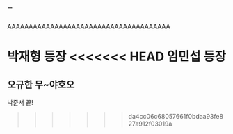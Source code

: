 # -
AAAAAAAAAAAAAAAAAAAAAAAAAAAAAAAAAAAAAA

박재형 등장
<<<<<<< HEAD
임민섭 등장
=======
오규한 무~야호오
--
박준서 끝!
>>>>>>> da4cc06c68057661f0bdaa93fe827a912f03019a
